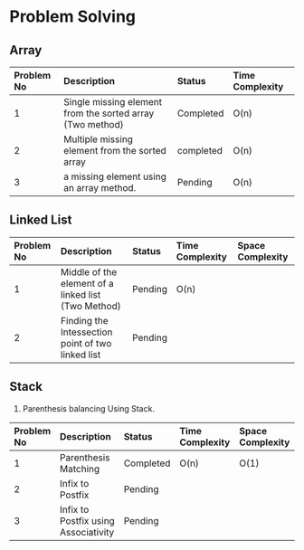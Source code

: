 # Problem Solving

## Array

|Problem No|Description|Status|Time Complexity|
|:-|:-|:-|:-
|1|Single missing element from the sorted array (Two method)|Completed|O(n)|
|2|Multiple missing element from the sorted array|completed|O(n)|
|3| a missing element using an array method.|Pending|O(n)|

## Linked List

|Problem No|Description|Status|Time Complexity|Space Complexity
|:-|:-|:-|:-|:-
|1|Middle of the element of a linked list (Two Method)|Pending|O(n)|
|2|Finding the Intessection point of two linked list|Pending||


## Stack

1. Parenthesis balancing Using Stack.

|Problem No|Description|Status|Time Complexity|Space Complexity|
|:-|:-|:-|:-|:-
|1|Parenthesis Matching|Completed|O(n)|O(1)|
|2|Infix to Postfix|Pending|
|3|Infix to Postfix using Associativity|Pending|

